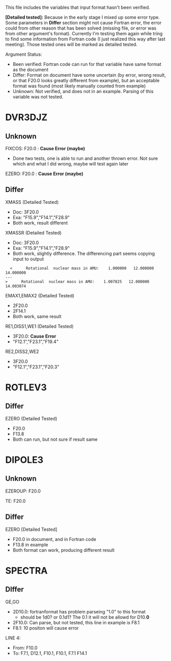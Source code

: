 This file includes the variables that input format hasn't been verified.

**\[Detailed tested\]:** Because in the early stage I mixed up some error type. Some parameters in **Differ** section might not cause Fortran error, the error could from other reason that has been solved (missing file, or error was from other argument's format). Currently I'm testing them again while tring to find some information from Fortran code (I just realized this way after last meeting). Those tested ones will be marked as detailed tested.

Argument Status:
* Been verified: Fortran code can run for that variable have same format as the document
* Differ: Format on document have some uncertain (by error, wrong result, or that F20.0 looks greatly different from example), but an acceptable format was found (most likely manually counted from example)
* Unknown: Not verified, and does not in an example. Parsing of this variable was not tested.

# DVR3DJZ
## Unknown
FIXCOS: F20.0 : **Cause Error (maybe)**
* Done two tests, one is able to run and another thrown error. Not sure which and what I did wrong, maybe will test again later

EZERO: F20.0 : **Cause Error (maybe)**

## Differ
XMASS (Detailed Tested)
  * Doc: 3F20.0
  * Exa: "F15.9","F14.1","F28.9"
  * Both work, result different

XMASSR (Detailed Tested)
  * Doc: 3F20.0
  * Exa: "F15.9","F14.1","F28.9"
  * Both work, slightly difference. The differencing part seems copying input to output
~~~~
  <      Rotational  nuclear mass in AMU:    1.000000   12.000000   14.000000
---
>      Rotational  nuclear mass in AMU:    1.007825   12.000000   14.003074
~~~~

EMAX1,EMAX2 (Detailed Tested)
* 2F20.0
* 2F14.1
* Both work, same result

RE1,DISS1,WE1 (Detailed Tested)
* 3F20.0: **Cause Error**
* "F12.1","F23.1","F19.4"

RE2,DISS2,WE2
* 3F20.0
* "F12.1","F23.1","F20.3"

# ROTLEV3
## Differ
EZERO (Detailed Tested)
* F20.0
* F13.8
* Both can run, but not sure if result same

# DIPOLE3
## Unknown
EZEROUP: F20.0

TE: F20.0

## Differ
EZERO \[Detailed Tested\]
* F20.0 in document, and in Fortran code
* F13.8 in example
* Both format can work, producing different result

# SPECTRA
## DIffer
GE,GO
* 2D10.0: fortranformat has problem parseing "1.0" to this format
  * should be 1d0? or 0.1d1? The 0.1 it will not be allowd for D10.**0**
* 2F10.0: Can parse, but not tested, this line in example is F8.1
* F8.1: 10 positon will cause error

LINE 4:
* From: F10.0
* To: F7.1, D12.1, F10.1, F10.1, F7.1 F14.1
